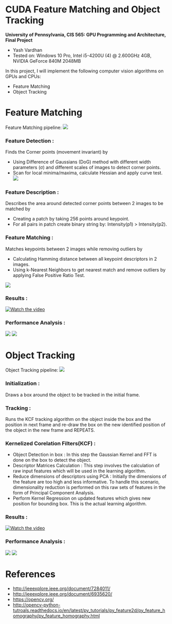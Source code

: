 CUDA Feature Matching and Object Tracking
=========================================

**University of Pennsylvania, CIS 565: GPU Programming and Architecture, Final Project**

* Yash Vardhan
* Tested on: Windows 10 Pro, Intel i5-4200U (4) @ 2.600GHz 4GB, NVIDIA GeForce 840M 2048MB

In this project, I will implement the following computer vision algorithms on GPUs and CPUs:
* Feature Matching
* Object Tracking

# Feature Matching

Feature Matching pipeline:
![](images/fmpipe.png)

### Feature Detection :
Finds the Corner points (movement invariant) by  
* Using Difference of Gaussians (DoG) method with different width parameters (σ) and different scales of images to detect corner points.
* Scan for local minima/maxima, calculate Hessian and apply curve test. 
![](images/dog.png)

### Feature Description : 
Describes the area around detected corner points between 2 images to be matched by
* Creating a patch by taking 256 points around keypoint.
* For all pairs in patch create binary string by: Intensity(p1) > Intensity(p2).

### Feature Matching :
Matches keypoints between 2 images while removing outliers by
* Calculating Hamming distance between all keypoint descriptors in 2 images.
* Using k-Nearest Neighbors to get nearest match and remove outliers by applying False Positive Ratio Test.

![](images/match.png)

### Results :
[![Watch the video](images/fm.png)](https://youtu.be/y7_LqC91DrI)

### Performance Analysis :
![](images/1.png)
![](images/2.png)

# Object Tracking

Object Tracking pipeline:
![](images/otpipe.png)

### Initialization : 
Draws a box around the object to be tracked in the initial frame.

### Tracking : 
Runs the KCF tracking algorithm on the object inside the box and the position in next frame and re-draw the box on the new identified position of the object in the new frame and REPEATS.

### Kernelized Corelation Filters(KCF) :
* Object Detection in box : In this step the Gaussian Kernel and FFT is done on the box to detect the object.
* Descriptor Matrices Calculation : This step involves the calculation of raw input features which will be used in the learning algorithm.
* Reduce dimensions of descriptors using PCA : Initially the dimensions of the feature are too high and less informative. To handle this scenario, dimensionality reduction is performed on this raw sets of features in the form of Principal Component Analysis.
* Perform Kernel Regression on updated features which gives new position for bounding box. This is the actual learning algorithm.

### Results :
[![Watch the video](images/ot.jpg)](https://youtu.be/FSxoJhhMFWw)

### Performance Analysis :
![](images/3.png)
![](images/4.png)

# References
* http://ieeexplore.ieee.org/document/7284011/
* http://ieeexplore.ieee.org/document/6935620/
* https://opencv.org/
* http://opencv-python-tutroals.readthedocs.io/en/latest/py_tutorials/py_feature2d/py_feature_homography/py_feature_homography.html
